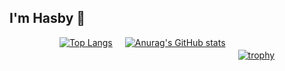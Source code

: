 ##  I'm  Hasby 👋
<div style="display: flex; justify-content: center; gap: 20px;">

  <div>
    <a href="https://github.com/alif9947/github-readme-stats">
      <img src="https://github-readme-stats.vercel.app/api/top-langs/?username=alif9947&theme=radical&card_width=450" alt="Top Langs">
    </a>
  </div>

  <div>
    <a href="https://github.com/alif9947/github-readme-stats">
      <img src="https://github-readme-stats.vercel.app/api?username=alif9947&show_icons=true&theme=radical&card_width=450" alt="Anurag's GitHub stats">
    </a>


</div>

<div style="margin-top: 20px;">
  <a href="https://github.com/alif9947/github-profile-trophy">
    <img src="https://github-profile-trophy.vercel.app/?username=alif9947&theme=radical" alt="trophy">
  </a>
</div>







